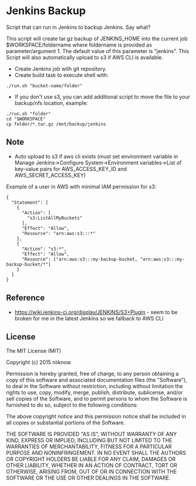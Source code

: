 # Jenkins Backup
Script that can run in Jenkins to backup Jenkins.  Say what?

This script will create tar.gz backup of JENKINS_HOME into the current job $WORKSPACE/foldername where foldername is provided as parameter/argument 1.  The default value of this parameter is "jenkins".  This Script will also automatically upload to s3 if AWS CLI is available.

* Create Jenkins job with git repository.
* Create build task to execute shell with:
```
./run.sh "bucket-name/folder"
```

* If you don't use s3, you can add additional script to move the file to your backup/nfs location, example:
```
./run.sh "folder"
cd "$WORKSPACE"
cp folder/*.tar.gz /mnt/backup/jenkins
```

## Note
* Auto upload to s3 if aws cli exists (must set environment variable in Manage Jenkins->Configure System->Environment variables->List of key-value pairs for AWS_ACCESS_KEY_ID and AWS_SECRET_ACCESS_KEY)

Example of a user in AWS with minimal IAM permission for s3: 
```
{
  "Statement": [
    {
      "Action": [
        "s3:ListAllMyBuckets"
      ],
      "Effect": "Allow",
      "Resource": "arn:aws:s3:::*"
    },
    {
      "Action": "s3:*",
      "Effect": "Allow",
      "Resource": ["arn:aws:s3:::my-backup-bucket, "arn:aws:s3:::my-backup-bucket/*"]
    }
  ]
}
```

## Reference
* https://wiki.jenkins-ci.org/display/JENKINS/S3+Plugin - seem to be broken for me in the latest Jenkins so we fallback to AWS CLI

## License
The MIT License (MIT)

Copyright (c) 2015 niiknow

Permission is hereby granted, free of charge, to any person obtaining a copy of this software and associated documentation files (the "Software"), to deal in the Software without restriction, including without limitation the rights to use, copy, modify, merge, publish, distribute, sublicense, and/or sell copies of the Software, and to permit persons to whom the Software is furnished to do so, subject to the following conditions:

The above copyright notice and this permission notice shall be included in all copies or substantial portions of the Software.

THE SOFTWARE IS PROVIDED "AS IS", WITHOUT WARRANTY OF ANY KIND, EXPRESS OR IMPLIED, INCLUDING BUT NOT LIMITED TO THE WARRANTIES OF MERCHANTABILITY, FITNESS FOR A PARTICULAR PURPOSE AND NONINFRINGEMENT. IN NO EVENT SHALL THE AUTHORS OR COPYRIGHT HOLDERS BE LIABLE FOR ANY CLAIM, DAMAGES OR OTHER LIABILITY, WHETHER IN AN ACTION OF CONTRACT, TORT OR OTHERWISE, ARISING FROM, OUT OF OR IN CONNECTION WITH THE SOFTWARE OR THE USE OR OTHER DEALINGS IN THE SOFTWARE.
